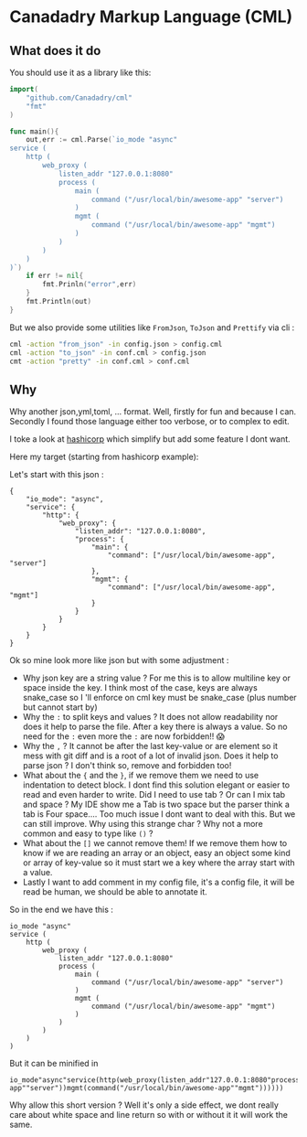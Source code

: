 # Canadadry Markup Language (CML)


## What does it do

You should use it as a library like this:

```go
import(
	"github.com/Canadadry/cml"
	"fmt"
)

func main(){
	out,err := cml.Parse(`io_mode "async"
service (
	http (
		web_proxy (
			listen_addr "127.0.0.1:8080"
			process (
				main (
					command ("/usr/local/bin/awesome-app" "server")
				)
				mgmt (
					command ("/usr/local/bin/awesome-app" "mgmt")
				)
			)
		)
	)
)`)
	if err != nil{
		fmt.Prinln("error",err)
	}
	fmt.Println(out)
}
```

But we also provide some utilities like `FromJson`, `ToJson` and `Prettify` via cli :

```bash
cml -action "from_json" -in config.json > config.cml
cml -action "to_json" -in conf.cml > config.json
cmt -action "pretty" -in conf.cml > conf.cml
```

## Why

Why another json,yml,toml, ... format. Well, firstly for fun and because I can. Secondly I found those language either too verbose, or to complex to edit.

I toke a look at [hashicorp](https://github.com/hashicorp/hcl) which simplify but add some feature I dont want.

Here my target (starting from hashicorp example):

Let's start with this json :

```
{
	"io_mode": "async",
	"service": {
		"http": {
			"web_proxy": {
				"listen_addr": "127.0.0.1:8080",
				"process": {
					"main": {
						"command": ["/usr/local/bin/awesome-app", "server"]
					},
					"mgmt": {
						"command": ["/usr/local/bin/awesome-app", "mgmt"]
					}
				}
			}
		}
	}
}
```

Ok so mine look more like json but with some adjustment :

 - Why json key are a string value ? For me this is to allow multiline key or space inside the key. I think most of the case, keys are always snake_case so I 'll enforce on cml key must be snake_case (plus number but cannot start by)
 - Why the `:` to split keys and values ? It does not allow readability nor does it help to parse the file. After a key there is always a value. So no need for the `:` even more the `:` are now forbidden!! 😱
 - Why the `,` ? It cannot be after the last key-value or are element so it mess with git diff and is a root of a lot of invalid json. Does it help to parse json ? I don't think so, remove and forbidden too!
 - What about the `{` and the `}`, if we remove them we need to use indentation to detect block. I dont find this solution elegant or easier to read and even harder to write. Did I need to use tab ? Or can I mix tab and space ? My IDE show me a Tab is two space but the parser think a tab is Four space.... Too much issue I dont want to deal with this. But we can still improve. Why using this strange char ? Why not a more common and easy to type  like `()` ?
 - What about the `[]` we cannot remove them! If we remove them how to know if we are reading an array or an object, easy an object some kind or array of key-value so it must start we a key where the array start with a value.
 - Lastly I want to add comment in my config file, it's a config file, it will be read be human, we should be able to annotate it.

So in the end we have this :

```
io_mode "async"
service (
	http (
		web_proxy (
			listen_addr "127.0.0.1:8080"
			process (
				main (
					command ("/usr/local/bin/awesome-app" "server")
				)
				mgmt (
					command ("/usr/local/bin/awesome-app" "mgmt")
				)
			)
		)
	)
)
```

But it can be minified in

```
io_mode"async"service(http(web_proxy(listen_addr"127.0.0.1:8080"process(main(command("/usr/local/bin/awesome-app""server"))mgmt(command("/usr/local/bin/awesome-app""mgmt"))))))
```

Why allow this short version ? Well it's only a side effect, we dont really care about white space and line return so with or without it it will work the same.